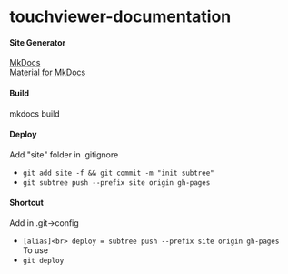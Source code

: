 # touchviewer-documentation

#### Site Generator
[MkDocs](https://www.google.com)<br>
[Material for MkDocs](http://squidfunk.github.io/mkdocs-material/)

#### Build
mkdocs build

#### Deploy
Add "site" folder in .gitignore<br>
* `git add site -f && git commit -m "init subtree"`<br>
* `git subtree push --prefix site origin gh-pages`<br>

#### Shortcut
Add in .git->config<br>
* `[alias]<br>
deploy = subtree push --prefix site origin gh-pages`<br>
To use<br>
* `git deploy`
